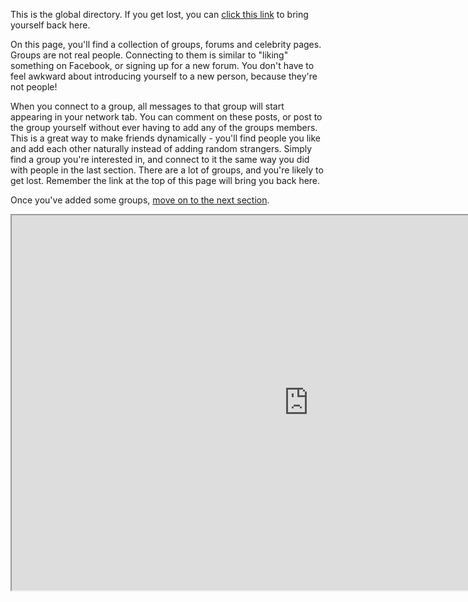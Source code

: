 This is the global directory.  If you get lost, you can <a href = "/help/groupsandpages">click this link</a> to bring yourself back here.

On this page, you'll find a collection of groups, forums and celebrity pages.  Groups are not real people.  Connecting to them is similar to "liking" something on Facebook, or signing up for a new forum.  You don't have to feel awkward about introducing yourself to a new person, because they're not people!

When you connect to a group, all messages to that group will start appearing in your network tab.  You can comment on these posts, or post to the group yourself without ever having to add any of the groups members.  This is a great way to make friends dynamically - you'll find people you like and add each other naturally instead of adding random strangers.  Simply find a group you're interested in, and connect to it the same way you did with people in the last section.  There are a lot of groups, and you're likely to get lost.  Remember the link at the top of this page will bring you back here.

Once you've added some groups, <a href = "/help/andfinally">move on to the next section</a>.

<iframe src="http://dir.friendica.com/directory/forum" width="950" height = "600"></iframe>


